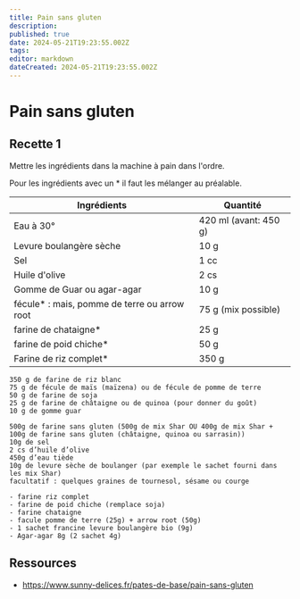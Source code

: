 ```yaml
---
title: Pain sans gluten
description: 
published: true
date: 2024-05-21T19:23:55.002Z
tags: 
editor: markdown
dateCreated: 2024-05-21T19:23:55.002Z
---
```


# Pain sans gluten

## Recette 1

Mettre les ingrédients dans la machine à pain dans l'ordre.

Pour les ingrédients avec un * il faut les mélanger au préalable.

| Ingrédients | Quantité |
|---|---
| Eau à 30° | 420 ml (avant: 450 g)
| Levure boulangère sèche | 10 g
| Sel | 1 cc
| Huile d'olive | 2 cs
| Gomme de Guar ou agar-agar | 10 g
| fécule* : mais, pomme de terre ou arrow root | 75 g (mix possible)
| farine de chataigne* | 25 g
| farine de poid chiche* | 50 g
| Farine de riz complet* | 350 g

```
350 g de farine de riz blanc
75 g de fécule de maïs (maïzena) ou de fécule de pomme de terre
50 g de farine de soja
25 g de farine de châtaigne ou de quinoa (pour donner du goût)
10 g de gomme guar

500g de farine sans gluten (500g de mix Shar OU 400g de mix Shar + 100g de farine sans gluten (châtaigne, quinoa ou sarrasin))
10g de sel
2 cs d’huile d’olive
450g d’eau tiède
10g de levure sèche de boulanger (par exemple le sachet fourni dans les mix Shar)
facultatif : quelques graines de tournesol, sésame ou courge

- farine riz complet
- farine de poid chiche (remplace soja)
- farine chataigne
- facule pomme de terre (25g) + arrow root (50g)
- 1 sachet francine levure boulangère bio (9g)
- Agar-agar 8g (2 sachet 4g)
```

## Ressources

- <https://www.sunny-delices.fr/pates-de-base/pain-sans-gluten>